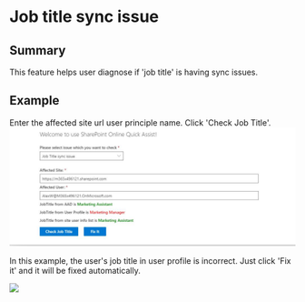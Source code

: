 # Job title sync issue

## Summary
This feature helps user diagnose if 'job title' is having sync issues.

## Example

Enter the affected site url user principle name. Click 'Check Job Title'.
<img src=./asset/JobTitle.JPG>

In this example, the user's job title in user profile is incorrect. Just click 'Fix it' and it will be fixed automatically.

<img src=./asset/FixedJobTitle.JPG>

